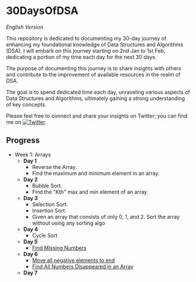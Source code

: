 # 30DaysOfDSA

*English Version*

This repository is dedicated to documenting my 30-day journey of enhancing my foundational knowledge of Data Structures and Algorithms (DSA). I will embark on this journey starting on 2nd Jan to 1st Feb, dedicating a portion of my time each day for the next 30 days.

The purpose of documenting this journey is to share insights with others and contribute to the improvement of available resources in the realm of DSA.

The goal is to spend dedicated time each day, unraveling various aspects of Data Structures and Algorithms, ultimately gaining a strong understanding of key concepts.

Please feel free to connect and share your insights on Twitter; you can find me on [![Twitter](https://img.shields.io/twitter/follow/mohd_981?style=style=social)](https://twitter.com/mohd_981).

## Progress
- Week 1: Arrays
  - **Day 1**
    - Reverse the Array.
    - Find the maximum and minimum element in an array.
  - **Day 2**
    - Bubble Sort.
    - Find the "Kth" max and min element of an array.
  - **Day 3**
    - Selection Sort.
    - Insertion Sort.
    - Given an array that consists of only 0, 1, and 2. Sort the array without using any sorting algo
  - **Day 4**
    - Cycle Sort
  - **Day 5**
    - [Find Missing Numbers](https://leetcode.com/problems/missing-number/)
  - **Day 6**
    - [Move all negative elements to end](https://www.geeksforgeeks.org/problems/move-all-negative-elements-to-end1813/1)
    - [Find All Numbers Disappeared in an Array](https://leetcode.com/problems/find-all-numbers-disappeared-in-an-array/)
  - **Day 7**
